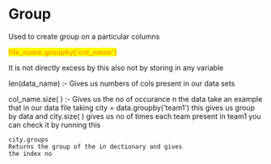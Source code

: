 # Group

Used to create group on a particular columns&#x20;

<mark style="color:orange;">**file\_name.groupby('col\_name')**</mark>

It is not directly excess by this also  not by storing in any  variable&#x20;

len(data\_name) :- Gives us numbers of cols present in our data sets

col\_name.size( ) :- Gives us the no of occurance n the data take an example that in our data file taking city = data.groupby('team1') this gives us group by data and city.size( ) gives us no of times each team present in team1  you can check it by running this

```notebook-python
city.groups
Returns the group of the in dectionary and gives
the index no
```
